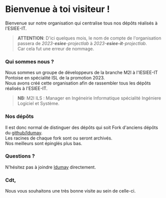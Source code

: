 # Bienvenue à toi visiteur !

Bienvenue sur notre organisation qui centralise tous nos dépôts réalisés à l'ESIEE-IT.

> **ATTENTION**: D'ici quelques mois, le nom de compte de l'organisation passera de _2023-**esiee**-projectlab_ à _2023-**esiee-it**-projectlab_. \
> Car cela fut une erreur de nommage</span>.

### Qui sommes nous ?

Nous sommes un groupe de développeurs de la branche M2I à l'IESIEE-IT Pontoise en spécialité ISL de la promotion 2023.
<br/>Nous avons créé cette organisation afin de rassembler tous les dépôts réalisés à l'ESIEE-IT.

> **NB:** M2I ILS : Manager en Ingéneirie Informatique spécialité Ingéniere Logiciel et Système.

### Nos dépôts

Il est donc normal de distinguer des dépôts qui soit Fork d'anciens dépôts du [github/ldumay](https://github.com/ldumay). 
<br/>Les racines de chaque fork sont ou seront archivés.
<br/>Nos meilleurs sont épinglés plus bas.

### Questions ?

N'hésitez pas à joindre [ldumay](https://github.com/ldumay) directement.

### Cdt,

Nous vous souhaitons une très bonne visite au sein de celle-ci.
